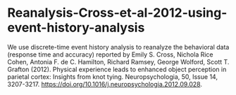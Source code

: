 # Reanalysis-Cross-et-al-2012-using-event-history-analysis
We use discrete-time event history analysis to reanalyze the behavioral data (response time and accuracy) reported by 
Emily S. Cross, Nichola Rice Cohen, Antonia F. de C. Hamilton, Richard Ramsey, George Wolford, Scott T. Grafton (2012).
Physical experience leads to enhanced object perception in parietal cortex: Insights from knot tying.
Neuropsychologia, 50, Issue 14, 3207-3217. https://doi.org/10.1016/j.neuropsychologia.2012.09.028.

